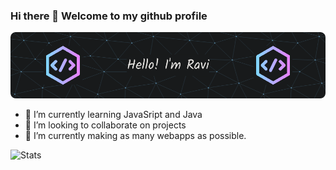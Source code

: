 ### Hi there 👋 Welcome to my github profile
![Banner](https://github.com/TheXro/TheXro/blob/ab2b3ccdd246988854087b7a66531e506e12ac98/github-header-image.png)



<!--
**strange605/strange605** is a ✨ _special_ ✨ repository because its `README.md` (this file) appears on your GitHub profile.

Here are some ideas to get you started:-->

- 🌱 I’m currently learning JavaSript and Java
- 👯 I’m looking to collaborate on projects
- 🔭 I’m currently making as many webapps as possible.


![Stats](http://github-profile-summary-cards.vercel.app/api/cards/profile-details?username=TheXro&theme=tokyonight)


